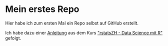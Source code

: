 # Mein erstes Repo

Hier habe ich zum ersten Mal ein Repo selbst auf GitHub erstellt.

Ich habe dazu einer [Anleitung](https://rstatszh.github.io/website/ha-05-erstes-projekt.html) aus dem Kurs ["rstatsZH - Data Science mit R"](https://rstatszh.github.io/website/posts/2021-02-17-ueberblick/) gefolgt.

